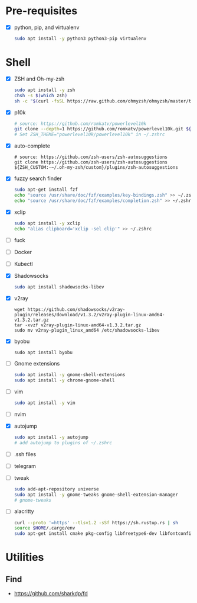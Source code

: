 # Pre-requisites

- [X] python, pip, and virtualenv
    ```bash
    sudo apt install -y python3 python3-pip virtualenv
    ```
# Shell
- [X] ZSH and Oh-my-zsh
    ```bash
    sudo apt install -y zsh
    chsh -s $(which zsh)
    sh -c "$(curl -fsSL https://raw.github.com/ohmyzsh/ohmyzsh/master/tools/install.sh)"
    ```
- [X] p10k
    ```bash
    # source: https://github.com/romkatv/powerlevel10k
    git clone --depth=1 https://github.com/romkatv/powerlevel10k.git ${ZSH_CUSTOM:-$HOME/.oh-my-zsh/custom}/themes/powerlevel10k
    # Set ZSH_THEME="powerlevel10k/powerlevel10k" in ~/.zshrc
    ```
- [X] auto-complete
    ```
    # source: https://github.com/zsh-users/zsh-autosuggestions
    git clone https://github.com/zsh-users/zsh-autosuggestions ${ZSH_CUSTOM:-~/.oh-my-zsh/custom}/plugins/zsh-autosuggestions
    ```
- [X] fuzzy search finder
    ```bash
    sudo apt-get install fzf
    echo "source /usr/share/doc/fzf/examples/key-bindings.zsh" >> ~/.zshrc
    echo "source /usr/share/doc/fzf/examples/completion.zsh" >> ~/.zshrc
    ```

- [X] xclip
    ```bash
    sudo apt install -y xclip
    echo "alias clipboard='xclip -sel clip'" >> ~/.zshrc
    ```

- [ ] fuck

- [ ] Docker
- [ ] Kubectl
- [X] Shadowsocks
    ```bash
    sudo apt install shadowsocks-libev
    ```
- [X] v2ray
    ```
    wget https://github.com/shadowsocks/v2ray-plugin/releases/download/v1.3.2/v2ray-plugin-linux-amd64-v1.3.2.tar.gz
    tar -xvzf v2ray-plugin-linux-amd64-v1.3.2.tar.gz 
    sudo mv v2ray-plugin_linux_amd64 /etc/shadowsocks-libev
    ```

- [X] byobu
    ```
    sudo apt install byobu
    ```
- [ ] Gnome extensions
    ```bash
    sudo apt install -y gnome-shell-extensions
    sudo apt install -y chrome-gnome-shell
    ```

- [ ] vim 
    ```bash
    sudo apt install -y vim
    ```
- [ ] nvim
- [X] autojump
    ```bash
    sudo apt install -y autojump
    # add autojump to plugins of ~/.zshrc
    ```

- [ ] .ssh files
- [ ] telegram
- [ ] tweak
    ```bash
    sudo add-apt-repository universe
    sudo apt install -y gnome-tweaks gnome-shell-extension-manager
    # gnome-tweaks
    ```

- [ ] alacritty
    ```bash
    curl --proto '=https' --tlsv1.2 -sSf https://sh.rustup.rs | sh
    source $HOME/.cargo/env
    sudo apt-get install cmake pkg-config libfreetype6-dev libfontconfig1-dev libxcb-xfixes0-dev libxkbcommon-dev python3

    ```
# Utilities

## Find
- https://github.com/sharkdp/fd

